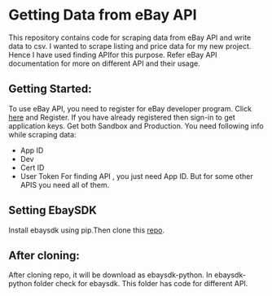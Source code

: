 # Getting Data from eBay API
This repository contains code for scraping data from eBay API and write data to csv. I wanted to scrape listing and price data for my new project. Hence I have used finding APIfor this purpose. 
Refer eBay API documentation for more on different API and their usage. 
## Getting Started:
To use eBay API, you need to register for eBay developer program. Click [here](https://developer.ebay.com/) and Register. If you have already registered then sign-in to get application keys.  Get both Sandbox and Production. You need following info while scraping data:
* App ID
* Dev
* Cert ID
* User Token
For finding API , you just need App ID. But for some other APIS you need all of them.
## Setting EbaySDK
Install ebaysdk using pip.Then clone this [repo](https://github.com/timotheus/ebaysdk-python.git).
## After cloning:
After cloning repo, it will be download as ebaysdk-python. In ebaysdk-python folder check for ebaysdk.
This folder has code for different API. 
